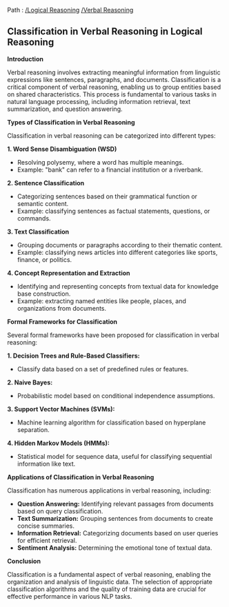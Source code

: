 Path : [/Logical Reasoning](<..\..\index.md>) [/Verbal Reasoning](<..\index.md>)
## Classification in Verbal Reasoning in Logical Reasoning

**Introduction**

Verbal reasoning involves extracting meaningful information from linguistic expressions like sentences, paragraphs, and documents. Classification is a critical component of verbal reasoning, enabling us to group entities based on shared characteristics. This process is fundamental to various tasks in natural language processing, including information retrieval, text summarization, and question answering.

**Types of Classification in Verbal Reasoning**

Classification in verbal reasoning can be categorized into different types:

**1. Word Sense Disambiguation (WSD)**

- Resolving polysemy, where a word has multiple meanings.
- Example: "bank" can refer to a financial institution or a riverbank.


**2. Sentence Classification**

- Categorizing sentences based on their grammatical function or semantic content.
- Example: classifying sentences as factual statements, questions, or commands.


**3. Text Classification**

- Grouping documents or paragraphs according to their thematic content.
- Example: classifying news articles into different categories like sports, finance, or politics.


**4. Concept Representation and Extraction**

- Identifying and representing concepts from textual data for knowledge base construction.
- Example: extracting named entities like people, places, and organizations from documents.


**Formal Frameworks for Classification**

Several formal frameworks have been proposed for classification in verbal reasoning:

**1. Decision Trees and Rule-Based Classifiers:**
- Classify data based on a set of predefined rules or features.


**2. Naive Bayes:**
- Probabilistic model based on conditional independence assumptions.


**3. Support Vector Machines (SVMs):**
- Machine learning algorithm for classification based on hyperplane separation.


**4. Hidden Markov Models (HMMs):**
- Statistical model for sequence data, useful for classifying sequential information like text.


**Applications of Classification in Verbal Reasoning**

Classification has numerous applications in verbal reasoning, including:

- **Question Answering:** Identifying relevant passages from documents based on query classification.
- **Text Summarization:** Grouping sentences from documents to create concise summaries.
- **Information Retrieval:** Categorizing documents based on user queries for efficient retrieval.
- **Sentiment Analysis:** Determining the emotional tone of textual data.


**Conclusion**

Classification is a fundamental aspect of verbal reasoning, enabling the organization and analysis of linguistic data. The selection of appropriate classification algorithms and the quality of training data are crucial for effective performance in various NLP tasks.

